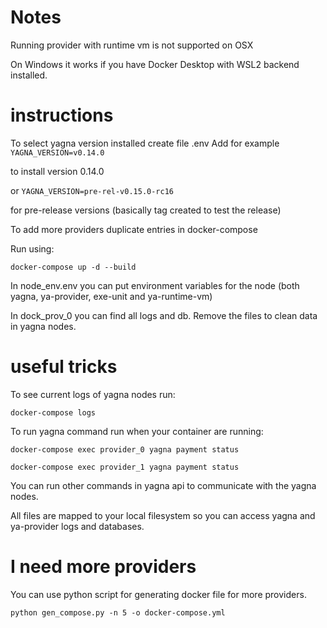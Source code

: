 # Notes

Running provider with runtime vm is not supported on OSX

On Windows it works if you have Docker Desktop with WSL2 backend installed.

# instructions

To select yagna version installed create file .env
Add for example
```YAGNA_VERSION=v0.14.0```

to install version 0.14.0

or 
```YAGNA_VERSION=pre-rel-v0.15.0-rc16```

for pre-release versions (basically tag created to test the release)

To add more providers duplicate entries in docker-compose

Run using:

```docker-compose up -d --build```

In node_env.env you can put environment variables for the node (both yagna, ya-provider, exe-unit and ya-runtime-vm)

In dock_prov_0 you can find all logs and db. Remove the files to clean data in yagna nodes.

# useful tricks

To see current logs of yagna nodes run:

```docker-compose logs```

To run yagna command run when your container are running:

```docker-compose exec provider_0 yagna payment status```

```docker-compose exec provider_1 yagna payment status```

You can run other commands in yagna api to communicate with the yagna nodes.

All files are mapped to your local filesystem so you can access yagna and ya-provider logs and databases.

# I need more providers

You can use python script for generating docker file for more providers.

```python gen_compose.py -n 5 -o docker-compose.yml```

